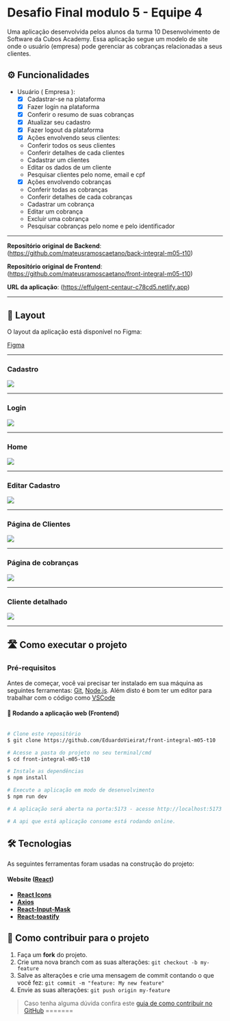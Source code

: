 # Desafio Final modulo 5 - Equipe 4

Uma aplicação desenvolvida pelos alunos da turma 10 Desenvolvimento de Software da Cubos Academy. Essa aplicação segue um modelo de site onde o usuário (empresa) pode gerenciar as cobranças relacionadas a seus clientes.

## ⚙️ Funcionalidades

- Usuário ( Empresa ):
  - [x]  Cadastrar-se na plataforma
  - [x]   Fazer login na plataforma
  - [x]  Conferir o resumo de suas cobranças
   - [x]  Atualizar seu cadastro
    - [x]  Fazer logout da plataforma
  - [x]  Ações envolvendo seus clientes: 
    - Conferir todos os seus clientes
    - Conferir detalhes de cada clientes
    - Cadastrar um clientes
    - Editar os dados de um cliente
    - Pesquisar clientes pelo nome, email e cpf
  - [x]  Ações envolvendo cobranças
    - Conferir todas as cobranças
    - Conferir detalhes de cada cobranças
    - Cadastrar um cobrança
    -  Editar um cobrança
    - Excluir uma cobrança 
    - Pesquisar cobranças pelo nome e pelo identificador
---

**Repositório original de Backend**: (https://github.com/mateusramoscaetano/back-integral-m05-t10)

**Repositório original de Frontend**:(https://github.com/mateusramoscaetano/front-integral-m05-t10)

**URL da aplicação**: (https://effulgent-centaur-c78cd5.netlify.app)

---

## 🎨 Layout

O layout da aplicação está disponível no Figma:

[Figma ](https://www.figma.com/file/EsX2ltIJ6gSGFzXXCU1pQH/M05-SPRINT-03?node-id=410%3A47347)

---

### Cadastro

<img src="./src/assets/imagem_2023-08-14_183448205.png" ></img>

---
### Login 

<img src="./src/assets/imagem_2023-08-14_175356859.png"></img>

---
### Home

<img src="./src/assets/imagem_2023-08-14_180336885.png" ></img>

---
### Editar Cadastro
<img src="./src/assets/imagem_2023-08-14_180508247.png" ></img>

---
### Página de Clientes

<img src="./src//assets/imagem_2023-08-14_180529096.png" ></img>

---
### Página de cobranças
<img src="./src/assets/imagem_2023-08-14_180546187.png"></img>

---

### Cliente detalhado
<img src="./src/assets/imagem_2023-08-14_180743569.png"></img>

---

## 🛣️ Como executar o projeto

### Pré-requisitos

Antes de começar, você vai precisar ter instalado em sua máquina as seguintes ferramentas:
[Git](https://git-scm.com), [Node.js](https://nodejs.org/en/). 
Além disto é bom ter um editor para trabalhar com o código como [VSCode](https://code.visualstudio.com/)

#### 🧭 Rodando a aplicação web (Frontend)

```bash

# Clone este repositório
$ git clone https://github.com/EduardoVieirat/front-integral-m05-t10

# Acesse a pasta do projeto no seu terminal/cmd
$ cd front-integral-m05-t10

# Instale as dependências
$ npm install

# Execute a aplicação em modo de desenvolvimento
$ npm run dev

# A aplicação será aberta na porta:5173 - acesse http://localhost:5173

# A api que está aplicação consome está rodando online.

```

## 🛠 Tecnologias

As seguintes ferramentas foram usadas na construção do projeto:

#### **Website**  ([React](https://reactjs.org/))

-   **[React Icons](https://react-icons.github.io/react-icons/)**
-   **[Axios](https://github.com/axios/axios)**
-   **[React-Input-Mask](https://www.npmjs.com/package/react-input-mask)**
-   **[React-toastify](https://www.npmjs.com/package/react-toastify)**


## 💪 Como contribuir para o projeto

1. Faça um **fork** do projeto.
2. Crie uma nova branch com as suas alterações: `git checkout -b my-feature`
3. Salve as alterações e crie uma mensagem de commit contando o que você fez: `git commit -m "feature: My new feature"`
4. Envie as suas alterações: `git push origin my-feature`
> Caso tenha alguma dúvida confira este [guia de como contribuir no GitHub](./CONTRIBUTING.md)
=======


